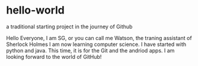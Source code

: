 # hello-world
a traditional starting project in the journey of Github

Hello Everyone, I am SG, or you can call me Watson, the traning assistant of Sherlock Holmes
I am now learning computer science. I have started with python and java. This time, it is for the Git and the andriod apps.
I am looking forward to the world of GitHub!
